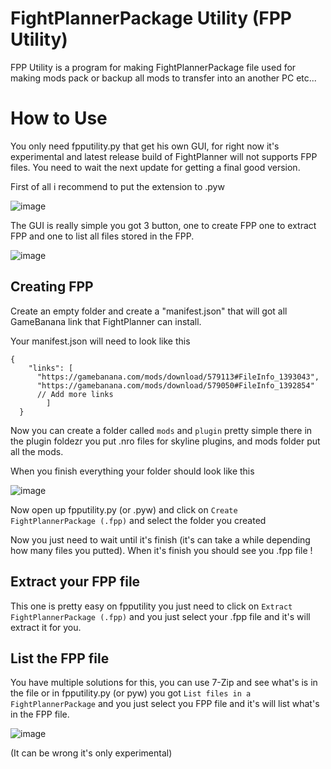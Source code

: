 # FightPlannerPackage Utility (FPP Utility)

FPP Utility is a program for making FightPlannerPackage file used for making mods pack or backup all mods to transfer into an another PC etc...

# How to Use
You only need fpputility.py that get his own GUI, for right now it's experimental and latest release build of FightPlanner will not supports FPP files. You need to wait the next update for getting a final good version.



First of all i recommend to put the extension to .pyw

![image](https://github.com/user-attachments/assets/55a63a3a-715b-499b-9ae2-8942c86cab58)

The GUI is really simple you got 3 button, one to create FPP one to extract FPP and one to list all files stored in the FPP.

![image](https://github.com/user-attachments/assets/0f8d6d02-15c4-4268-ac6e-127658b5ff23)

## Creating FPP

Create an empty folder and create a "manifest.json" that will got all GameBanana link that FightPlanner can install.

Your manifest.json will need to look like this
```
{
    "links": [
      "https://gamebanana.com/mods/download/579113#FileInfo_1393043",
      "https://gamebanana.com/mods/download/579050#FileInfo_1392854"
      // Add more links
        ]
  }
```

Now you can create a folder called `mods` and `plugin` pretty simple there in the plugin foldezr you put .nro files for skyline plugins, and mods folder put all the mods.

When you finish everything your folder should look like this

![image](https://github.com/user-attachments/assets/f15a8be8-4e0a-48d1-b724-e7df8a55c800)

Now open up fpputility.py (or .pyw) and click on `Create FightPlannerPackage (.fpp)` and select the folder you created

Now you just need to wait until it's finish (it's can take a while depending how many files you putted). When it's finish you should see you .fpp file !

## Extract your FPP file

This one is pretty easy on fpputility you just need to click on `Extract FightPlannerPackage (.fpp)` and you just select your .fpp file and it's will extract it for you.

## List the FPP file

You have multiple solutions for this, you can use 7-Zip and see what's is in the file or in fpputility.py (or pyw) you got `List files in a FightPlannerPackage` and you just select you FPP file and it's will list what's in the FPP file.

![image](https://github.com/user-attachments/assets/529dd33b-f2e3-4643-8ae1-82c33f3bcd22)

(It can be wrong it's only experimental)
